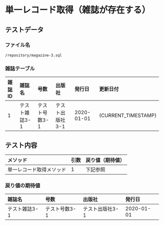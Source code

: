 # 単一レコード取得（雑誌が存在する）

## テストデータ
### ファイル名
`/repository/magazine-3.sql`

### 雑誌テーブル
|雑誌ID|雑誌名|号数|出版社|発行日|更新日付|
|:--|:--|:--|:--|:--|:--|
|1|テスト雑誌3-1|テスト号数3-1|テスト出版社3-1|2020-01-01|(CURRENT_TIMESTAMP)|

## テスト内容
|メソッド|引数|戻り値（期待値）|
|:--|:--|:--|
|単一レコード取得メソッド|1|下記参照|

### 戻り値の期待値
|雑誌名|号数|出版社|発行日|
|:--|:--|:--|:--|
|テスト雑誌3-1|テスト号数3-1|テスト出版社3-1|2020-01-01|
